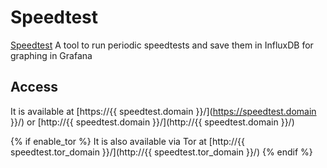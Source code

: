 # Speedtest

[Speedtest](https://github.com/atribe/Speedtest-for-InfluxDB-and-Grafana) A tool to run periodic speedtests and save them in InfluxDB for graphing in Grafana

## Access

It is available at [https://{{ speedtest.domain }}/](https://speedtest.domain }}/) or [http://{{ speedtest.domain }}/](http://{{ speedtest.domain }}/)

{% if enable_tor %}
It is also available via Tor at [http://{{ speedtest.tor_domain }}/](http://{{ speedtest.tor_domain }}/)
{% endif %}
